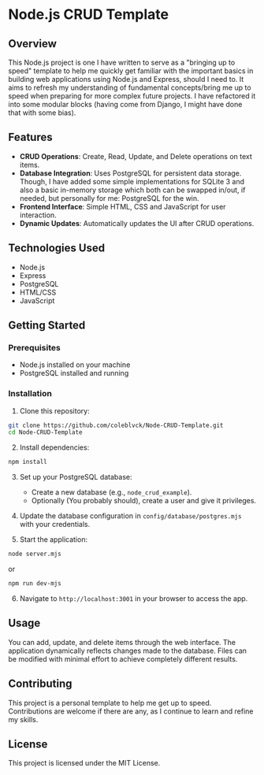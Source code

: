 # Node.js CRUD Template

## Overview

This Node.js project is one I have written to serve as a "bringing up to speed" template to help me quickly get familiar with the important basics in building web applications using Node.js and Express, should I need to. It aims to refresh my understanding of fundamental concepts/bring me up to speed when preparing for more complex future projects. I have refactored it into some modular blocks (having come from Django, I might have done that with some bias).

## Features

- **CRUD Operations**: Create, Read, Update, and Delete operations on text items.
- **Database Integration**: Uses PostgreSQL for persistent data storage. Though, I have added some simple implementations for SQLite 3 and also a basic in-memory storage which both can be swapped in/out, if needed, but personally for me: PostgreSQL for the win.
- **Frontend Interface**: Simple HTML, CSS and JavaScript for user interaction.
- **Dynamic Updates**: Automatically updates the UI after CRUD operations.

## Technologies Used

- Node.js
- Express
- PostgreSQL
- HTML/CSS
- JavaScript

## Getting Started

### Prerequisites

- Node.js installed on your machine
- PostgreSQL installed and running

### Installation

1. Clone this repository:
```bash
git clone https://github.com/coleblvck/Node-CRUD-Template.git
cd Node-CRUD-Template
```

2. Install dependencies:
```bash
npm install
```

3. Set up your PostgreSQL database:
   - Create a new database (e.g., `node_crud_example`).
   - Optionally (You probably should), create a user and give it privileges.

4. Update the database configuration in `config/database/postgres.mjs` with your credentials.

5. Start the application:
```bash
node server.mjs
```
   or
```bash
npm run dev-mjs
```

6. Navigate to `http://localhost:3001` in your browser to access the app.

## Usage

You can add, update, and delete items through the web interface. The application dynamically reflects changes made to the database. Files can be modified with minimal effort to achieve completely different results.

## Contributing

This project is a personal template to help me get up to speed. Contributions are welcome if there are any, as I continue to learn and refine my skills.

## License

This project is licensed under the MIT License.